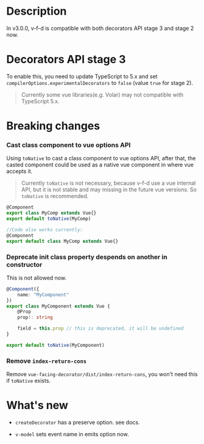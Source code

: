 # Description

In v3.0.0, v-f-d is compatible with both decorators API stage 3 and stage 2 now.

# Decorators API stage 3

To enable this, you need to update TypeScript to 5.x and set `compilerOptions.experimentalDecorators` to `false` (value `true` for stage 2). 

> Currently some vue libraries(e.g. Volar) may not compatible with TypeScript 5.x.

# Breaking changes

### Cast class component to vue options API

Using `toNative` to cast a class component to vue options API, after that, the casted component could be used as a native vue component in where vue accepts it.

> Currently `toNative` is not necessary, because v-f-d use a vue internal API, but it is not stable and may missing in the future vue versions. So `toNative` is recommended.

```typescript
@Component
export class MyComp extends Vue{}
export default toNative(MyComp)

//Code also works currently:
@Component
export default class MyComp extends Vue{}
```

### Deprecate init class property despends on another in constructor

This is not allowed now.
```typescript
@Component({
    name: "MyComponent"
})
export class MyComponent extends Vue {
    @Prop
    prop!: string

    field = this.prop // this is deprecated, it will be undefined
}

export default toNative(MyComponent)
```

### Remove `index-return-cons`

Remove `vue-facing-decorator/dist/index-return-cons`, you won't need this if `toNative` exists.

# What's new

* `createDecorator` has a preserve option. see docs.

* `v-model` sets event name in emits option now.


